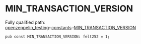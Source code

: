 # MIN_TRANSACTION_VERSION

Fully qualified path: [openzeppelin_testing](./openzeppelin_testing.md)::[constants](./openzeppelin_testing-constants.md)::[MIN_TRANSACTION_VERSION](./openzeppelin_testing-constants-MIN_TRANSACTION_VERSION.md)

<pre><code class="language-cairo">pub const MIN_TRANSACTION_VERSION: felt252 = 1;</code></pre>

